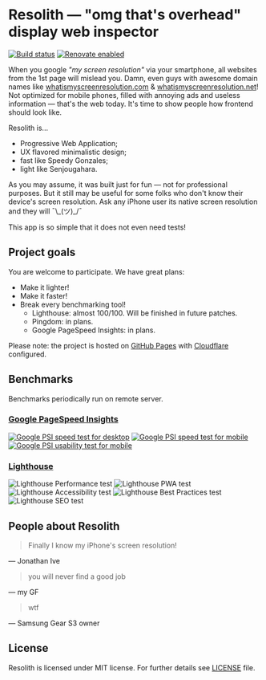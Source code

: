# Resolith &mdash; "omg that's overhead" display web inspector

[![Build status](https://api.travis-ci.org/neluzhin/resolith.svg)](https://travis-ci.org/neluzhin/resolith)
[![Renovate enabled](https://img.shields.io/badge/renovate-enabled-brightgreen.svg?maxAge=604800)](https://renovatebot.com/)

When you google *"my screen resolution"* via your smartphone, all websites from the 1st page will mislead you. Damn, even guys with awesome domain names like [whatismyscreenresolution.com](https://www.whatismyscreenresolution.com) & [whatismyscreenresolution.net](http://whatismyscreenresolution.net)! Not optimized for mobile phones, filled with annoying ads and useless information &mdash; that's the web today. It's time to show people how frontend should look like.

Resolith is...

* Progressive Web Application;
* UX flavored minimalistic design;
* fast like Speedy Gonzales;
* light like Senjougahara.

As you may assume, it was built just for fun &mdash; not for professional purposes. But it still may be useful for some folks who don't know their device's screen resolution. Ask any iPhone user its native screen resolution and they will ¯\\\_(ツ)_/¯

This app is so simple that it does not even need tests!

## Project goals

You are welcome to participate. We have great plans:

* Make it lighter!
* Make it faster!
* Break every benchmarking tool!
  * Lighthouse: almost 100/100. Will be finished in future patches.
  * Pingdom: in plans.
  * Google PageSpeed Insights: in plans.

Please note: the project is hosted on [GitHub Pages](https://pages.github.com) with [Cloudflare](https://www.cloudflare.com/) configured.

## Benchmarks

Benchmarks periodically run on remote server.

### [Google PageSpeed Insights](https://developers.google.com/speed/pagespeed/insights/)

[![Google PSI speed test for desktop](https://shields.lith.pw/resolith/badges/desktop-speed.svg)](https://developers.google.com/speed/pagespeed/insights/?url=https://reso.lith.pw) [![Google PSI speed test for mobile](https://shields.lith.pw/resolith/badges/mobile-speed.svg)](https://developers.google.com/speed/pagespeed/insights/?url=https://reso.lith.pw&tab=mobile) 
[![Google PSI usability test for mobile](https://shields.lith.pw/resolith/badges/mobile-usability.svg)](https://developers.google.com/speed/pagespeed/insights/?url=https://reso.lith.pw&tab=mobile)

### [Lighthouse](https://developers.google.com/web/tools/lighthouse/)

![Lighthouse Performance test](https://shields.lith.pw/resolith/badges/performance.svg) ![Lighthouse PWA test](https://shields.lith.pw/resolith/badges/pwa.svg) ![Lighthouse Accessibility test](https://shields.lith.pw/resolith/badges/accessibility.svg) ![Lighthouse Best Practices test](https://shields.lith.pw/resolith/badges/best-practices.svg) ![Lighthouse SEO test](https://shields.lith.pw/resolith/badges/seo.svg)

## People about Resolith

> Finally I know my iPhone's screen resolution!

&mdash; Jonathan Ive

> you will never find a good job

&mdash; my GF

> wtf

&mdash; Samsung Gear S3 owner

## License

Resolith is licensed under MIT license. For further details see [LICENSE](LICENSE) file.
